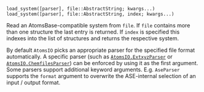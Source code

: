 ```
load_system([parser], file::AbstractString; kwargs...)
load_system([parser], file::AbstractString, index; kwargs...)
```

Read an AtomsBase-compatible system from `file`. If `file` contains more than one structure the last entry is returned. If `index` is specified this indexes into the list of structures and returns the respective system.

By default `AtomsIO` picks an appropriate parser for the specified file format automatically. A specific parser (such as [`AtomsIO.ExtxyzParser`](@ref) or [`AtomsIO.ChemfilesParser`](@ref)) can be enforced by using it as the first argument. Some parsers support additional keyword arguments. E.g. `AseParser` supports the `format` argument to overwrite the ASE-internal selection of an input / output format.
